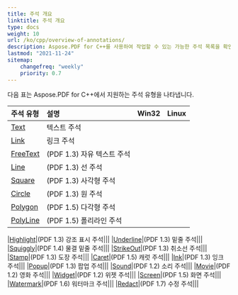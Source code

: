 ```yaml
---
title: 주석 개요
linktitle: 주석 개요
type: docs
weight: 10
url: /ko/cpp/overview-of-annotations/
description: Aspose.PDF for C++를 사용하여 작업할 수 있는 가능한 주석 목록을 확인하세요.
lastmod: "2021-11-24"
sitemap:
    changefreq: "weekly"
    priority: 0.7
---
```


다음 표는 Aspose.PDF for C++에서 지원하는 주석 유형을 나타냅니다.

|**주석 유형**|**설명**|**Win32**|**Linux**|
| :- | :- | :- | :- |
|[Text](/pdf/ko/cpp/text-annotation/)|텍스트 주석|||
|[Link](/pdf/ko/cpp/extra-annotations/)|링크 주석|||
|[FreeText](/pdf/ko/cpp/text-annotation/)|(PDF 1.3) 자유 텍스트 주석|||
|[Line](/pdf/ko/cpp/figures-annotation/)|(PDF 1.3) 선 주석|||
|[Square](/pdf/ko/cpp/figures-annotation/)|(PDF 1.3) 사각형 주석|||
|[Circle](/pdf/ko/cpp/figures-annotation/)|(PDF 1.3) 원 주석|||
|[Polygon](/pdf/ko/cpp/figures-annotation/)|(PDF 1.5) 다각형 주석|||
|[PolyLine](/pdf/ko/cpp/figures-annotation/)|(PDF 1.5) 폴리라인 주석|||

|[Highlight](/pdf/ko/cpp/highlights-annotation/)|(PDF 1.3) 강조 표시 주석|||
|[Underline](/pdf/ko/cpp/highlights-annotation/)|(PDF 1.3) 밑줄 주석|||
|[Squiggly](/cpp/highlights-annotation/)|(PDF 1.4) 물결 밑줄 주석|||
|[StrikeOut](/pdf/ko/cpp/highlights-annotation/)|(PDF 1.3) 취소선 주석|||
|[Stamp](/pdf/ko/cpp/stamping/)|(PDF 1.3) 도장 주석|||
|[Caret](/pdf/ko/cpp/extra-annotations/)|(PDF 1.5) 캐럿 주석|||
|[Ink](/pdf/ko/cpp/figures-annotation/)|(PDF 1.3) 잉크 주석|||
|[Popup](/pdf/ko/cpp/text-annotation/)|(PDF 1.3) 팝업 주석|||
|[Sound](/pdf/ko/cpp/multimedia-annotation/)|(PDF 1.2) 소리 주석|||
|[Movie](/pdf/ko/cpp/multimedia-annotation/)|(PDF 1.2) 영화 주석|||
|[Widget](/pdf/ko/cpp/multimedia-annotation/)|(PDF 1.2) 위젯 주석|||
|[Screen](/pdf/ko/cpp/multimedia-annotation/)|(PDF 1.5) 화면 주석|||
|[Watermark](/pdf/ko/cpp/sticky-annotations/)|(PDF 1.6) 워터마크 주석|||
|[Redact](/pdf/ko/cpp/extra-annotations/)|(PDF 1.7) 수정 주석|||